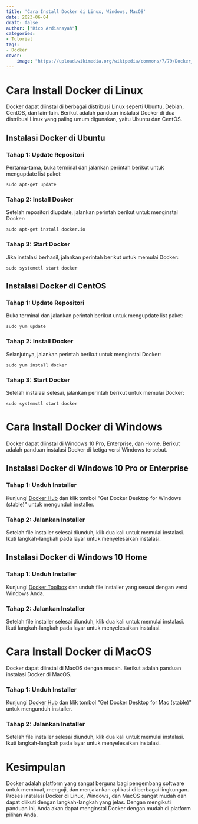 ```yaml
---
title: 'Cara Install Docker di Linux, Windows, MacOS'
date: 2023-06-04
draft: false
author: ["Rico Ardiansyah"]
categories:
- Tutorial
tags:
- Docker
cover:
    image: "https://upload.wikimedia.org/wikipedia/commons/7/79/Docker_%28container_engine%29_logo.png"
---
```

# Cara Install Docker di Linux

Docker dapat diinstal di berbagai distribusi Linux seperti Ubuntu, Debian, CentOS, dan lain-lain. Berikut adalah panduan instalasi Docker di dua distribusi Linux yang paling umum digunakan, yaitu Ubuntu dan CentOS.

## Instalasi Docker di Ubuntu

### Tahap 1: Update Repositori

Pertama-tama, buka terminal dan jalankan perintah berikut untuk mengupdate list paket:

```
sudo apt-get update
```

### Tahap 2: Install Docker

Setelah repositori diupdate, jalankan perintah berikut untuk menginstal Docker:

```
sudo apt-get install docker.io
```

### Tahap 3: Start Docker

Jika instalasi berhasil, jalankan perintah berikut untuk memulai Docker:

```
sudo systemctl start docker
```

## Instalasi Docker di CentOS

### Tahap 1: Update Repositori

Buka terminal dan jalankan perintah berikut untuk mengupdate list paket:

```
sudo yum update
```

### Tahap 2: Install Docker

Selanjutnya, jalankan perintah berikut untuk menginstal Docker:

```
sudo yum install docker
```

### Tahap 3: Start Docker

Setelah instalasi selesai, jalankan perintah berikut untuk memulai Docker:

```
sudo systemctl start docker
```

# Cara Install Docker di Windows

Docker dapat diinstal di Windows 10 Pro, Enterprise, dan Home. Berikut adalah panduan instalasi Docker di ketiga versi Windows tersebut.

## Instalasi Docker di Windows 10 Pro or Enterprise

### Tahap 1: Unduh Installer

Kunjungi [Docker Hub](https://hub.docker.com/editions/community/docker-ce-desktop-windows/) dan klik tombol "Get Docker Desktop for Windows (stable)" untuk mengunduh installer.

### Tahap 2: Jalankan Installer

Setelah file installer selesai diunduh, klik dua kali untuk memulai instalasi. Ikuti langkah-langkah pada layar untuk menyelesaikan instalasi.

## Instalasi Docker di Windows 10 Home

### Tahap 1: Unduh Installer

Kunjungi [Docker Toolbox](https://github.com/docker/toolbox/releases) dan unduh file installer yang sesuai dengan versi Windows Anda.

### Tahap 2: Jalankan Installer

Setelah file installer selesai diunduh, klik dua kali untuk memulai instalasi. Ikuti langkah-langkah pada layar untuk menyelesaikan instalasi.

# Cara Install Docker di MacOS

Docker dapat diinstal di MacOS dengan mudah. Berikut adalah panduan instalasi Docker di MacOS.

### Tahap 1: Unduh Installer

Kunjungi [Docker Hub](https://hub.docker.com/editions/community/docker-ce-desktop-mac/) dan klik tombol "Get Docker Desktop for Mac (stable)" untuk mengunduh installer.

### Tahap 2: Jalankan Installer

Setelah file installer selesai diunduh, klik dua kali untuk memulai instalasi. Ikuti langkah-langkah pada layar untuk menyelesaikan instalasi.

# Kesimpulan

Docker adalah platform yang sangat berguna bagi pengembang software untuk membuat, menguji, dan menjalankan aplikasi di berbagai lingkungan. Proses instalasi Docker di Linux, Windows, dan MacOS sangat mudah dan dapat diikuti dengan langkah-langkah yang jelas. Dengan mengikuti panduan ini, Anda akan dapat menginstal Docker dengan mudah di platform pilihan Anda.
